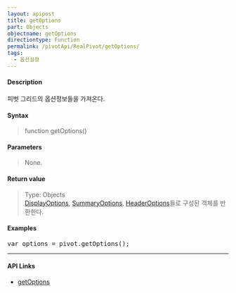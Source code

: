 ```yaml
---
layout: apipost
title: getOptions
part: Objects
objectname: getOptions
directiontype: Function
permalink: /pivotApi/RealPivot/getOptions/
tags:
  - 옵션설정
---
```



#### Description

 피벗 그리드의 옵션정보들을 가져온다.    

#### Syntax

> function getOptions() 

#### Parameters

> None.

#### Return value

> Type: Objects   
> [DisplayOptions](/pivotApi/types/DisplayOptions/), [SummaryOptions](/pivotApi/types/SummaryOptions/), [HeaderOptions](/pivotApi/types/HeaderOptions/)들로 구성된 객체를 반환한다.      

#### Examples 

<pre class="prettyprint">
var options = pivot.getOptions();
</pre>

---

#### API Links

* [getOptions](/pivotApi/RealPivot/getOptions/)   
